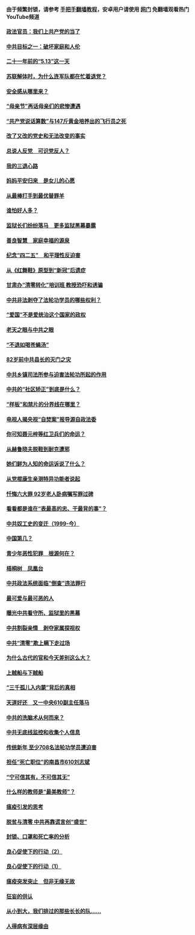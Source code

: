 #### 由于频繁封锁，请参考 [手把手翻墙教程](https://github.com/gfw-breaker/guides/wiki/)，安卓用户请使用 [网门](https://github.com/gfw-breaker/nogfw/blob/master/dl.md?t=05170201) 免翻墙观看热门YouTube频道 

#### [政法官员：我们上共产党的当了](../pages/19/425351.md?t=05170201) 

#### [中共目标之一：破坏家庭和人伦](../pages/19/424454.md?t=05170201) 

#### [二十一年前的“5.13”这一天](../pages/19/424814.md?t=05170201) 

#### [苏联解体时，为什么连军队都在忙着退党？](../pages/19/424335.md?t=05170201) 

#### [安全感从哪里来？](../pages/19/424336.md?t=05170201) 

#### [“母亲节”再话母亲们的悲惨遭遇](../pages/19/424234.md?t=05170201) 

#### [“共产党说话算数”与147斤黄金培养出的飞行员之死](../pages/19/424115.md?t=05170201) 

#### [改了又改的党史和无法改变的事实](../pages/19/424037.md?t=05170201) 

#### [总说人反党　可识党反人？](../pages/19/423820.md?t=05170201) 

#### [我的三退心路](../pages/19/423876.md?t=05170201) 

#### [妈妈平安归来　是女儿的心愿](../pages/19/423947.md?t=05170201) 

#### [从最棒打手到最优替罪羊](../pages/19/423819.md?t=05170201) 

#### [谁怕好人多？](../pages/19/423774.md?t=05170201) 

#### [监狱长们纷纷落马　更多监狱黑幕暴露](../pages/19/423787.md?t=05170201) 

#### [善良智慧　家庭幸福的源泉](../pages/19/423632.md?t=05170201) 

#### [纪念“四二五”　和平理性反迫害](../pages/19/423660.md?t=05170201) 

#### [从《红舞鞋》原型到“新冠”后遗症](../pages/19/423509.md?t=05170201) 

#### [甘肃办“清零转化”培训班 教授恐吓和诱骗](../pages/19/423498.md?t=05170201) 

#### [中共非法剥夺了法轮功学员的哪些权利？](../pages/19/423392.md?t=05170201) 

#### [“爱国”不是爱统治这个国家的政权](../pages/19/423029.md?t=05170201) 

#### [老天之眼与中共之眼](../pages/19/423378.md?t=05170201) 

#### [“不退如喝苍蝇汤”](../pages/19/423287.md?t=05170201) 

#### [82岁前中共县长的灭门之灾](../pages/19/423055.md?t=05170201) 

#### [中共乡镇司法所参与迫害法轮功所起的作用](../pages/19/423064.md?t=05170201) 

#### [中共的“社区矫正”到底是什么？](../pages/19/422870.md?t=05170201) 

#### [“样板”和禁片的分界线在哪里？](../pages/19/422704.md?t=05170201) 

#### [电视人揭央视“自焚案”报导源自政法委](../pages/19/422770.md?t=05170201) 

#### [你可知聂元梓等红卫兵们的命运？](../pages/19/422848.md?t=05170201) 

#### [从赫鲁晓夫脱鞋到耐克遭邪](../pages/19/422826.md?t=05170201) 

#### [她们鲜为人知的命运诉说了什么？](../pages/19/422754.md?t=05170201) 

#### [从党棍康生亲测特异功能者说起](../pages/19/422657.md?t=05170201) 

#### [忏悔六大罪 92岁老人卧病嘱写罪过碑](../pages/19/422750.md?t=05170201) 

#### [看看都是谁在“表最高的忠、干最背的事”？](../pages/19/422703.md?t=05170201) 

#### [中共奴工史的变迁（1999-今）](../pages/19/422656.md?t=05170201) 

#### [中国第几？](../pages/19/422496.md?t=05170201) 

#### [青少年恶性犯罪　根源何在？](../pages/19/422449.md?t=05170201) 

#### [梧桐树　凤凰台](../pages/19/422442.md?t=05170201) 

#### [中共政法系统面临“倒查”违法罪行](../pages/19/422497.md?t=05170201) 

#### [最可爱与最可恶的人](../pages/19/422448.md?t=05170201) 

#### [曝光中共看守所、监狱里的黑幕](../pages/19/422390.md?t=05170201) 

#### [中共割裂亲情　剥夺家属探视权](../pages/19/422364.md?t=05170201) 

#### [中共“清零”欺上瞒下走过场](../pages/19/422306.md?t=05170201) 

#### [为什么古代的官和今天差别这么大？](../pages/19/422228.md?t=05170201) 

#### [上贼船与下贼船](../pages/19/422276.md?t=05170201) 

#### [“三千孤儿入内蒙”背后的真相](../pages/19/422229.md?t=05170201) 

#### [天道好还　又一中央610副主任落马](../pages/19/422155.md?t=05170201) 

#### [中共的洗脑术从何而来？](../pages/19/422154.md?t=05170201) 

#### [中共无底线监控和收集个人信息](../pages/19/422039.md?t=05170201) 

#### [传统新年 至少708名法轮功学员遭迫害](../pages/19/421946.md?t=05170201) 

#### [担任“死亡职位”的南昌市610刘志斌](../pages/19/421957.md?t=05170201) 

#### [“宁可信其有，不可信其无”](../pages/19/421691.md?t=05170201) 

#### [什么样的教师是“最美教师”？](../pages/19/421755.md?t=05170201) 

#### [瘟疫引发的思考](../pages/19/421594.md?t=05170201) 

#### [脱贫与清零 中共再靠谎言创“盛世”](../pages/19/421590.md?t=05170201) 

#### [封锁、口罩和死亡率的分析](../pages/19/421495.md?t=05170201) 

#### [良心促使下的行动（2）](../pages/19/421361.md?t=05170201) 

#### [良心促使下的行动（1）](../pages/19/421302.md?t=05170201) 

#### [瘟疫突发突止　但非无缘无故](../pages/19/421281.md?t=05170201) 

#### [狂妄的供认](../pages/19/421199.md?t=05170201) 

#### [从小到大，我们排过的那些长长的队……](../pages/19/421243.md?t=05170201) 

#### [人得病有深层缘由](../pages/19/420864.md?t=05170201) 

